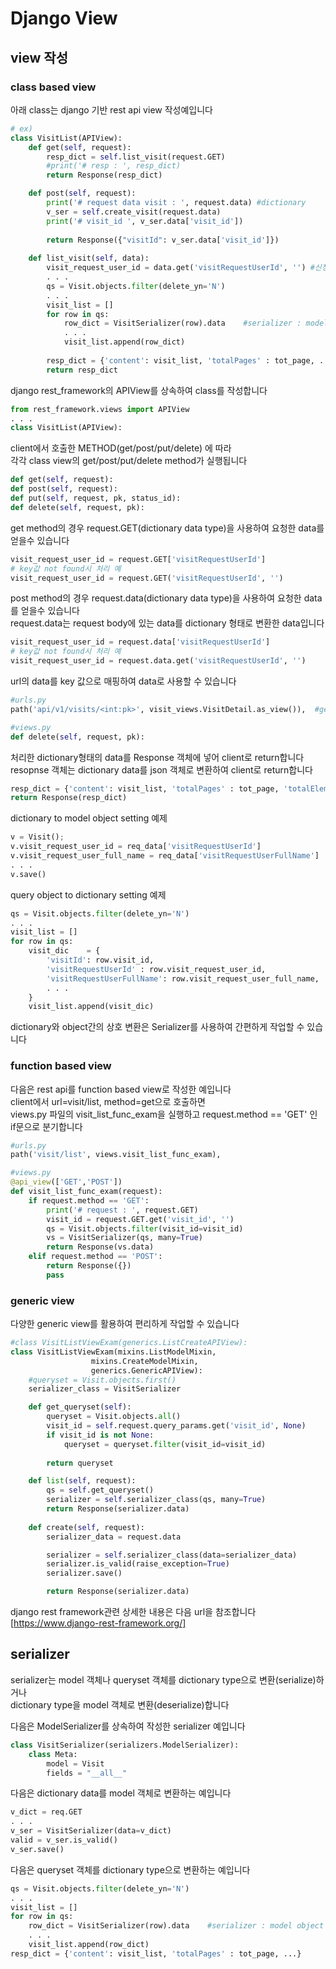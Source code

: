 # Django View
## view 작성

### class based view
아래 class는 django 기반 rest api view 작성예입니다  

```python
# ex)
class VisitList(APIView):
    def get(self, request):
        resp_dict = self.list_visit(request.GET)
        #print('# resp : ', resp_dict)
        return Response(resp_dict)

    def post(self, request):
        print('# request data visit : ', request.data) #dictionary
        v_ser = self.create_visit(request.data)
        print('# visit_id ', v_ser.data['visit_id'])
        
        return Response({"visitId": v_ser.data['visit_id']})
        
    def list_visit(self, data):
        visit_request_user_id = data.get('visitRequestUserId', '') #신청자
        . . .
        qs = Visit.objects.filter(delete_yn='N')
        . . .
        visit_list = []
        for row in qs:
            row_dict = VisitSerializer(row).data 	#serializer : model object => dict
            . . .
            visit_list.append(row_dict)
            
        resp_dict = {'content': visit_list, 'totalPages' : tot_page, ...}
        return resp_dict
```

django rest_framework의 APIView를 상속하여 class를 작성합니다  
```python
from rest_framework.views import APIView
. . .
class VisitList(APIView):
```

client에서 호출한 METHOD(get/post/put/delete) 에 따라  
각각 class view의 get/post/put/delete method가 실행됩니다 
```python
def get(self, request):
def post(self, request):
def put(self, request, pk, status_id):
def delete(self, request, pk):
```

get method의 경우 request.GET(dictionary data type)을 사용하여 요청한 data를 얻을수 있습니다  
```python
visit_request_user_id = request.GET['visitRequestUserId']
# key값 not found시 처리 예
visit_request_user_id = request.GET('visitRequestUserId', '')
```

post method의 경우 request.data(dictionary data type)을 사용하여 요청한 data를 얻을수 있습니다  
request.data는 request body에 있는 data를 dictionary 형태로 변환한 data입니다  

```python
visit_request_user_id = request.data['visitRequestUserId']
# key값 not found시 처리 예
visit_request_user_id = request.data.get('visitRequestUserId', '')

```

url의 data를 key 값으로 매핑하여 data로 사용할 수 있습니다
```python
#urls.py
path('api/v1/visits/<int:pk>', visit_views.VisitDetail.as_view()),	#get, delete

#views.py
def delete(self, request, pk):
```

처리한 dictionary형태의 data를 Response 객체에 넣어 client로 return합니다  
resopnse 객체는 dictionary data를 json 객체로 변환하여 client로 return합니다  
```python
resp_dict = {'content': visit_list, 'totalPages' : tot_page, 'totalElements': tot_cnt}
return Response(resp_dict)
```

dictionary to model object setting 예제
```python
v = Visit();
v.visit_request_user_id = req_data['visitRequestUserId']
v.visit_request_user_full_name = req_data['visitRequestUserFullName']
. . .
v.save() 
```

query object to dictionary setting 예제
```python
qs = Visit.objects.filter(delete_yn='N')
. . .
visit_list = []
for row in qs:
	visit_dic    = {
    	'visitId': row.visit_id,
        'visitRequestUserId' : row.visit_request_user_id,
        'visitRequestUserFullName': row.visit_request_user_full_name,
        . . .
    }
    visit_list.append(visit_dic)
```

dictionary와 object간의 상호 변환은 Serializer를 사용하여 간편하게 작업할 수 있습니다  

### function based view

다음은 rest api를 function based view로 작성한 예입니다  
client에서 url=visit/list, method=get으로 호출하면  
views.py 파일의 visit_list_func_exam을 실행하고 request.method == 'GET' 인  
if문으로 분기합니다  
```python
#urls.py
path('visit/list', views.visit_list_func_exam),

#views.py
@api_view(['GET','POST'])
def visit_list_func_exam(request):
    if request.method == 'GET':
        print('# request : ', request.GET)
        visit_id = request.GET.get('visit_id', '')
        qs = Visit.objects.filter(visit_id=visit_id)
        vs = VisitSerializer(qs, many=True)
        return Response(vs.data)
    elif request.method == 'POST':
        return Response({})
        pass
```

### generic view

다양한 generic view를 활용하여 편리하게 작업할 수 있습니다  
```python
#class VisitListViewExam(generics.ListCreateAPIView):
class VisitListViewExam(mixins.ListModelMixin,
                  mixins.CreateModelMixin,
                  generics.GenericAPIView):
    #queryset = Visit.objects.first()
    serializer_class = VisitSerializer

    def get_queryset(self):
        queryset = Visit.objects.all()
        visit_id = self.request.query_params.get('visit_id', None)
        if visit_id is not None:
            queryset = queryset.filter(visit_id=visit_id)
            
        return queryset

    def list(self, request):
        qs = self.get_queryset()
        serializer = self.serializer_class(qs, many=True)
        return Response(serializer.data)        
        
    def create(self, request):
        serializer_data = request.data

        serializer = self.serializer_class(data=serializer_data)
        serializer.is_valid(raise_exception=True)
        serializer.save()

        return Response(serializer.data)
```

django rest framework관련 상세한 내용은 다음 url을 참조합니다
[https://www.django-rest-framework.org/]

## serializer
serializer는 model 객체나 queryset 객체를 dictionary type으로 변환(serialize)하거나  
dictionary type을 model 객체로 변환(deserialize)합니다  

다음은 ModelSerializer를 상속하여 작성한 serializer 예입니다  
```python
class VisitSerializer(serializers.ModelSerializer):
    class Meta:
        model = Visit
        fields = "__all__"
```

다음은 dictionary data를 model 객체로 변환하는 예입니다  
```python
v_dict = req.GET
. . .
v_ser = VisitSerializer(data=v_dict)
valid = v_ser.is_valid()
v_ser.save()
```

다음은 queryset 객체를 dictionary type으로 변환하는 예입니다  
```python
qs = Visit.objects.filter(delete_yn='N')
. . .
visit_list = []
for row in qs:
	row_dict = VisitSerializer(row).data 	#serializer : model object => dict
    . . .
    visit_list.append(row_dict)
resp_dict = {'content': visit_list, 'totalPages' : tot_page, ...}

```